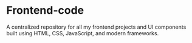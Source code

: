 # Frontend-code
A centralized repository for all my frontend projects and UI components built using HTML, CSS, JavaScript, and modern frameworks.
